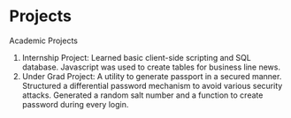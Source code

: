 # Projects
Academic Projects
1) Internship Project: Learned basic client-side scripting and SQL database. Javascript was used to create tables for business line news. 
2) Under Grad Project: A utility to generate passport in a secured manner. Structured a differential password mechanism to avoid various security attacks. Generated a random salt number and a function to create password during every login.
